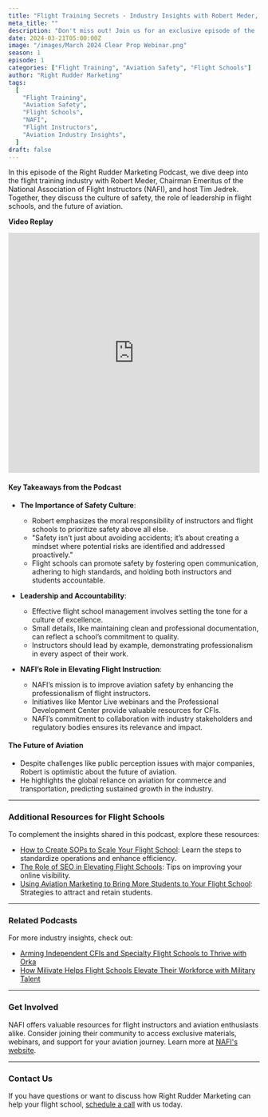 ```yaml
---
title: "Flight Training Secrets - Industry Insights with Robert Meder, NAFI's Chairman Emeritus, and Tim Jedrek from Right Rudder Marketing"
meta_title: ""
description: "Don't miss out! Join us for an exclusive episode of the 'Clear Prop!' RRM webinar/podcast series, where Tim Jedrek sits down with aviation expert Bob Meder, Chairman Emeritus of NAFI - one of the core team members responsible for NAFI's success and reach."
date: 2024-03-21T05:00:00Z
image: "/images/March 2024 Clear Prop Webinar.png"
season: 1
episode: 1
categories: ["Flight Training", "Aviation Safety", "Flight Schools"]
author: "Right Rudder Marketing"
tags:
  [
    "Flight Training",
    "Aviation Safety",
    "Flight Schools",
    "NAFI",
    "Flight Instructors",
    "Aviation Industry Insights",
  ]
draft: false
---
```


In this episode of the Right Rudder Marketing Podcast, we dive deep into the flight training industry with Robert Meder, Chairman Emeritus of the National Association of Flight Instructors (NAFI), and host Tim Jedrek. Together, they discuss the culture of safety, the role of leadership in flight schools, and the future of aviation.

**Video Replay**

<iframe width="100%" height="480" src="https://www.youtube.com/embed/RGkuVhuhjCw?si=qdurInxIq-2gxe_m" title="YouTube video player" frameborder="0" allow="accelerometer; autoplay; clipboard-write; encrypted-media; gyroscope; picture-in-picture; web-share" referrerpolicy="strict-origin-when-cross-origin" allowfullscreen></iframe>

#### Key Takeaways from the Podcast

- **The Importance of Safety Culture**:
  - Robert emphasizes the moral responsibility of instructors and flight schools to prioritize safety above all else.
  - "Safety isn’t just about avoiding accidents; it’s about creating a mindset where potential risks are identified and addressed proactively."
  - Flight schools can promote safety by fostering open communication, adhering to high standards, and holding both instructors and students accountable.

- **Leadership and Accountability**:
  - Effective flight school management involves setting the tone for a culture of excellence.
  - Small details, like maintaining clean and professional documentation, can reflect a school’s commitment to quality.
  - Instructors should lead by example, demonstrating professionalism in every aspect of their work.

- **NAFI’s Role in Elevating Flight Instruction**:
  - NAFI’s mission is to improve aviation safety by enhancing the professionalism of flight instructors.
  - Initiatives like Mentor Live webinars and the Professional Development Center provide valuable resources for CFIs.
  - NAFI’s commitment to collaboration with industry stakeholders and regulatory bodies ensures its relevance and impact.

#### The Future of Aviation

- Despite challenges like public perception issues with major companies, Robert is optimistic about the future of aviation.
- He highlights the global reliance on aviation for commerce and transportation, predicting sustained growth in the industry.

---

### Additional Resources for Flight Schools

To complement the insights shared in this podcast, explore these resources:

- [How to Create SOPs to Scale Your Flight School](https://rightruddermarketing.com/blog/how-to-create-sops-to-scale-your-flight-school/): Learn the steps to standardize operations and enhance efficiency.
- [The Role of SEO in Elevating Flight Schools](https://rightruddermarketing.com/blog/the-role-of-seo-in-elevating-flight-schools-to-the-top-of-the-page/): Tips on improving your online visibility.
- [Using Aviation Marketing to Bring More Students to Your Flight School](https://rightruddermarketing.com/blog/using-aviation-marketing-to-bring-more-students-to-your-flight-school/): Strategies to attract and retain students.

---

### Related Podcasts

For more industry insights, check out:

- [Arming Independent CFIs and Specialty Flight Schools to Thrive with Orka](https://rightruddermarketing.com/podcasts/arming-independent-cfis-and-specialty-flight-schools-to-thrive-with-orka/)
- [How Milivate Helps Flight Schools Elevate Their Workforce with Military Talent](https://rightruddermarketing.com/podcasts/how-milivate-helps-flight-schools-elevate-their-workforce-with-military-talent/)

---

### Get Involved

NAFI offers valuable resources for flight instructors and aviation enthusiasts alike. Consider joining their community to access exclusive materials, webinars, and support for your aviation journey. Learn more at [NAFI's website](https://www.nafinet.org/).

---

### Contact Us

If you have questions or want to discuss how Right Rudder Marketing can help your flight school, [schedule a call](https://rightruddermarketing.com/schedule-call/) with us today.
